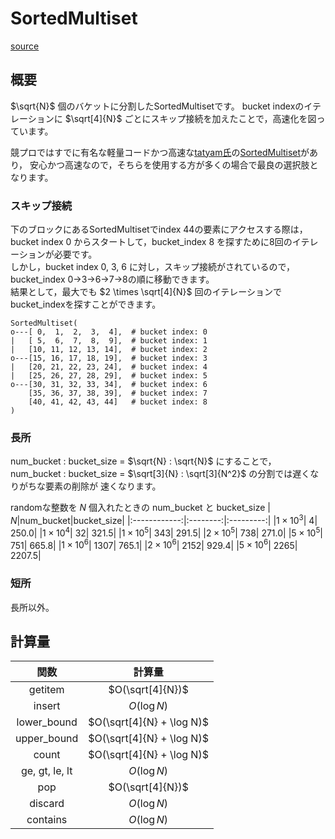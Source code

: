 # SortedMultiset

[source](../../lib/multiset/multiset.py)


## 概要
$\sqrt{N}$ 個のバケットに分割したSortedMultisetです。
bucket indexのイテレーションに $\sqrt[4]{N}$ ごとにスキップ接続を加えたことで，高速化を図っています。

競プロではすでに有名な軽量コードかつ高速な[tatyam氏](https://twitter.com/tatyam_prime)の[SortedMultiset](https://github.com/tatyam-prime/SortedSet)があり，
安心かつ高速なので，そちらを使用する方が多くの場合で最良の選択肢となります。

### スキップ接続
下のブロックにあるSortedMultisetでindex 44の要素にアクセスする際は，  
bucket index 0 からスタートして，bucket_index 8 を探すために8回のイテレーションが必要です。  
しかし，bucket index 0, 3, 6 に対し，スキップ接続がされているので，bucket_index 0->3->6->7->8の順に移動できます。  
結果として，最大でも $2 \times \sqrt[4]{N}$ 回のイテレーションでbucket_indexを探すことができます。

```
SortedMultiset(
o---[ 0,  1,  2,  3,  4],  # bucket index: 0
|   [ 5,  6,  7,  8,  9],  # bucket index: 1
|   [10, 11, 12, 13, 14],  # bucket index: 2
o---[15, 16, 17, 18, 19],  # bucket index: 3
|   [20, 21, 22, 23, 24],  # bucket index: 4
|   [25, 26, 27, 28, 29],  # bucket index: 5
o---[30, 31, 32, 33, 34],  # bucket index: 6
    [35, 36, 37, 38, 39],  # bucket index: 7
    [40, 41, 42, 43, 44]   # bucket index: 8
)
```

### 長所
num_bucket : bucket_size = $\sqrt{N} : \sqrt{N}$ にすることで，  
num_bucket : bucket_size = $\sqrt[3]{N} : \sqrt[3]{N^2}$ の分割では遅くなりがちな要素の削除が
速くなります。

randomな整数を $N$ 個入れたときの num_bucket と bucket_size
|           $N$|num_bucket|bucket_size|
|:------------:|:--------:|:---------:|
|$1\times 10^3$|         4|      250.0|
|$1\times 10^4$|        32|      321.5|
|$1\times 10^5$|       343|      291.5|
|$2\times 10^5$|       738|      271.0|
|$5\times 10^5$|       751|      665.8|
|$1\times 10^6$|      1307|      765.1|
|$2\times 10^6$|      2152|      929.4|
|$5\times 10^6$|      2265|     2207.5|

### 短所
長所以外。

## 計算量
|関数|計算量|
|:--:|:--:|
|getitem|$O(\sqrt[4]{N})$|
|insert|$O(\log N)$|
|lower_bound|$O(\sqrt[4]{N} + \log N)$|
|upper_bound|$O(\sqrt[4]{N} + \log N)$|
|count|$O(\sqrt[4]{N} + \log N)$|
|ge, gt, le, lt|$O(\log N)$|
|pop|$O(\sqrt[4]{N})$|
|discard|$O(\log N)$|
|contains|$O(\log N)$|